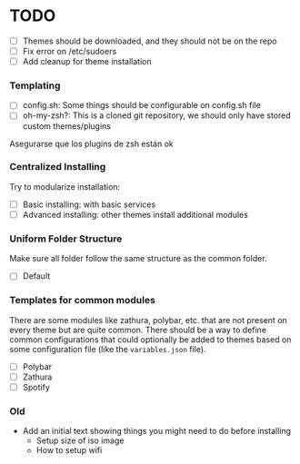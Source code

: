 # TODO

- [ ] Themes should be downloaded, and they should not be on the repo
- [ ] Fix error on /etc/sudoers
- [ ] Add cleanup for theme installation

### Templating

- [ ] config.sh: Some things should be configurable on config.sh file
- [ ] oh-my-zsh?: This is a cloned git repository, we should only have stored custom themes/plugins

Asegurarse que los plugins de zsh están ok

### Centralized Installing

Try to modularize installation:

- [ ] Basic installing: with basic services
- [ ] Advanced installing: other themes install additional modules

### Uniform Folder Structure

Make sure all folder follow the same structure as the common folder.

- [ ] Default

### Templates for common modules

There are some modules like zathura, polybar, etc. that are not present on every theme but are quite common. There should be a way to define common configurations that could optionally be added to themes based on some configuration file (like the `variables.json` file).

- [ ] Polybar
- [ ] Zathura
- [ ] Spotify

### Old

- Add an initial text showing things you might need to do before installing
  - Setup size of iso image
  - How to setup wifi
